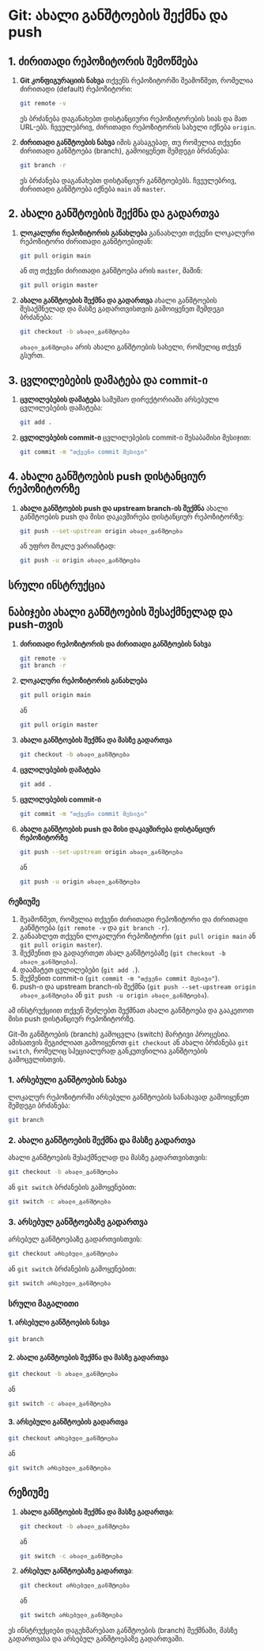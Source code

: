 # Git: ახალი განშტოების შექმნა და push

## 1. ძირითადი რეპოზიტორის შემოწმება

1. **Git კონფიგურაციის ნახვა**
   თქვენს რეპოზიტორში შეამოწმეთ, რომელია ძირითადი (default) რეპოზიტორი:

   ```sh
   git remote -v
   ```

   ეს ბრძანება დაგანახებთ დისტანციური რეპოზიტორების სიას და მათ URL-ებს.
   ჩვეულებრივ, ძირითადი რეპოზიტორის სახელი იქნება `origin`.

2. **ძირითადი განშტოების ნახვა**
   იმის გასაგებად, თუ რომელია თქვენი ძირითადი განშტოება (branch),
   გამოიყენეთ შემდეგი ბრძანება:

   ```sh
   git branch -r
   ```

   ეს ბრძანება დაგანახებთ დისტანციურ განშტოებებს. ჩვეულებრივ, ძირითადი
   განშტოება იქნება `main` ან `master`.

## 2. ახალი განშტოების შექმნა და გადართვა

1. **ლოკალური რეპოზიტორის განახლება**
   განაახლეთ თქვენი ლოკალური რეპოზიტორი ძირითადი განშტოებიდან:

   ```sh
   git pull origin main
   ```

   ან თუ თქვენი ძირითადი განშტოება არის `master`, მაშინ:

   ```sh
   git pull origin master
   ```

2. **ახალი განშტოების შექმნა და გადართვა**
   ახალი განშტოების შესაქმნელად და მასზე გადართვისთვის გამოიყენეთ შემდეგი
   ბრძანება:

   ```sh
   git checkout -b ახალი_განშტოება
   ```

   `ახალი_განშტოება` არის ახალი განშტოების სახელი, რომელიც თქვენ გსურთ.

## 3. ცვლილებების დამატება და commit-ი

1. **ცვლილებების დამატება**
   სამუშაო დირექტორიაში არსებული ცვლილებების დამატება:

   ```sh
   git add .
   ```

2. **ცვლილებების commit-ი**
   ცვლილებების commit-ი შესაბამისი მესიჯით:

   ```sh
   git commit -m "თქვენი commit მესიჯი"
   ```

## 4. ახალი განშტოების push დისტანციურ რეპოზიტორზე

1. **ახალი განშტოების push და upstream branch-ის შექმნა**
   ახალი განშტოების push და მისი დაკავშირება დისტანციურ რეპოზიტორზე:

   ```sh
   git push --set-upstream origin ახალი_განშტოება
   ```

   ან უფრო მოკლე ვარიანტად:

   ```sh
   git push -u origin ახალი_განშტოება
   ```

## სრული ინსტრუქცია

## ნაბიჯები ახალი განშტოების შესაქმნელად და push-თვის

1. **ძირითადი რეპოზიტორის და ძირითადი განშტოების ნახვა**

   ```sh
   git remote -v
   git branch -r
   ```

2. **ლოკალური რეპოზიტორის განახლება**

   ```sh
   git pull origin main
   ```

   ან

   ```sh
   git pull origin master
   ```

3. **ახალი განშტოების შექმნა და მასზე გადართვა**

   ```sh
   git checkout -b ახალი_განშტოება
   ```

4. **ცვლილებების დამატება**

   ```sh
   git add .
   ```

5. **ცვლილებების commit-ი**

   ```sh
   git commit -m "თქვენი commit მესიჯი"
   ```

6. **ახალი განშტოების push და მისი დაკავშირება დისტანციურ რეპოზიტორზე**

   ```sh
   git push --set-upstream origin ახალი_განშტოება
   ```

   ან

   ```sh
   git push -u origin ახალი_განშტოება
   ```

### რეზიუმე

1. შეამოწმეთ, რომელია თქვენი ძირითადი რეპოზიტორი და ძირითადი
   განშტოება (`git remote -v` და `git branch -r`).
2. განაახლეთ თქვენი ლოკალური რეპოზიტორი
   (`git pull origin main` ან `git pull origin master`).
3. შექმენით და გადაერთეთ ახალ განშტოებაზე (`git checkout -b ახალი_განშტოება`).
4. დაამატეთ ცვლილებები (`git add .`).
5. შექმენით commit-ი (`git commit -m "თქვენი commit მესიჯი"`).
6. push-ი და upstream branch-ის შექმნა
   (`git push --set-upstream origin ახალი_განშტოება`
   ან `git push -u origin ახალი_განშტოება`).

ამ ინსტრუქციით თქვენ შეძლებთ შექმნათ ახალი განშტოება და გააკეთოთ მისი push
დისტანციურ რეპოზიტორზე.

Git-ში განშტოების (branch) გამოცვლა (switch) მარტივი პროცესია. ამისათვის
შეგიძლიათ გამოიყენოთ `git checkout` ან ახალი ბრძანება `git switch`, რომელიც
სპეციალურად განკუთვნილია განშტოების გამოცვლისთვის.

### 1. არსებული განშტოების ნახვა

ლოკალურ რეპოზიტორში არსებული განშტოების სანახავად გამოიყენეთ შემდეგი ბრძანება:

```sh
git branch
```

### 2. ახალი განშტოების შექმნა და მასზე გადართვა

ახალი განშტოების შესაქმნელად და მასზე გადართვისთვის:

```sh
git checkout -b ახალი_განშტოება
```

ან `git switch` ბრძანების გამოყენებით:

```sh
git switch -c ახალი_განშტოება
```

### 3. არსებულ განშტოებაზე გადართვა

არსებულ განშტოებაზე გადართვისთვის:

```sh
git checkout არსებული_განშტოება
```

ან `git switch` ბრძანების გამოყენებით:

```sh
git switch არსებული_განშტოება
```

### სრული მაგალითი

#### 1. არსებული განშტოების ნახვა

```sh
git branch
```

#### 2. ახალი განშტოების შექმნა და მასზე გადართვა

```sh
git checkout -b ახალი_განშტოება
```

ან

```sh
git switch -c ახალი_განშტოება
```

#### 3. არსებული განშტოების გადართვა

```sh
git checkout არსებული_განშტოება
```

ან

```sh
git switch არსებული_განშტოება
```

## რეზიუმე

1. **ახალი განშტოების შექმნა და მასზე გადართვა**:

   ```sh
   git checkout -b ახალი_განშტოება
   ```

   ან

   ```sh
   git switch -c ახალი_განშტოება
   ```

2. **არსებულ განშტოებაზე გადართვა**:
   ```sh
   git checkout არსებული_განშტოება
   ```
   ან
   ```sh
   git switch არსებული_განშტოება
   ```

ეს ინსტრუქციები დაგეხმარებათ განშტოების (branch) შექმნაში, მასზე გადართვასა
და არსებულ განშტოებაზე გადართვაში.
